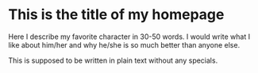 # This is the title of my homepage
Here I describe my favorite character in 30-50 words. I would write what I like about him/her and why he/she is so much better than anyone else.

This is supposed to be written in plain text without any specials.